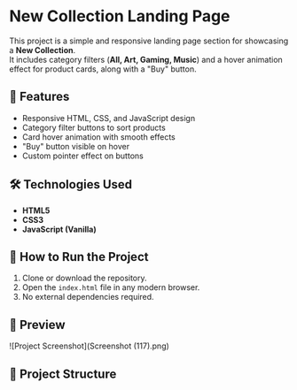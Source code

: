 # New Collection Landing Page

This project is a simple and responsive landing page section for showcasing a **New Collection**.  
It includes category filters (**All, Art, Gaming, Music**) and a hover animation effect for product cards, along with a "Buy" button.

## 📌 Features
- Responsive HTML, CSS, and JavaScript design
- Category filter buttons to sort products
- Card hover animation with smooth effects
- "Buy" button visible on hover
- Custom pointer effect on buttons

## 🛠️ Technologies Used
- **HTML5**
- **CSS3**
- **JavaScript (Vanilla)**

## 🚀 How to Run the Project
1. Clone or download the repository.
2. Open the `index.html` file in any modern browser.
3. No external dependencies required.

## 📸 Preview
![Project Screenshot](Screenshot (117).png)
## 📂 Project Structure

